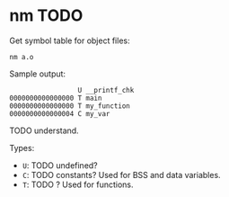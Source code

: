 # nm TODO

Get symbol table for object files:

    nm a.o

Sample output:

                     U __printf_chk
    0000000000000000 T main
    0000000000000000 T my_function
    0000000000000004 C my_var

TODO understand.

Types:

- `U`: TODO undefined?
- `C`: TODO constants? Used for BSS and data variables.
- `T`: TODO ? Used for functions.
